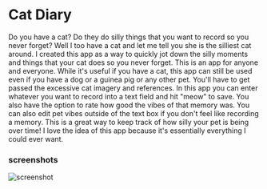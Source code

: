 # Cat Diary 
Do you have a cat? Do they do silly things that you want to record so you never forget? Well I too have a cat and let me tell you she is the silliest cat around. I created this app as a way to quickly jot down the silly moments and things that your cat does so you never forget. 
This is an app for anyone and everyone. While it's useful if you have a cat, this app can still be used even if you have a dog or a guinea pig or any other pet. You'll have to get passed the excessive cat imagery and references. 
In this app you can enter whatever you want to record into a text field and hit "meow" to save. You also have the option to rate how good the vibes of that memory was. You can also edit pet vibes outside of the text box if you don't feel like recording a memory. This is a great way to keep track of how silly your pet is being over time!
I love the idea of this app because it's essentially everything I could ever want. 

### screenshots

![screenshot]({{site.baseurl}}/assets/images/screenshot.jpg)
